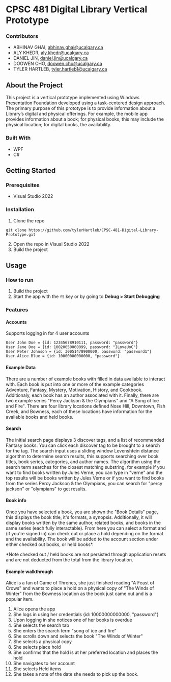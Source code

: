 # CPSC 481 Digital Library Vertical Prototype

### Contributors

- ABHINAV GHAI, abhinav.ghai@ucalgary.ca
- ALY KHEDR, aly.khedr@ucalgary.ca
- DANIEL JIN, daniel.jin@ucalgary.ca
- DOOWEN CHO, doowen.cho@ucalgary.ca
- TYLER HARTLEB, tyler.hartleb1@ucalgary.ca

## About the Project

This project is a vertical prototype implemented using Windows Presentation Foundation developed using a task-centered design approach. The primary purpose of this prototype is to provide information about a Library’s digital and physical offerings. For example, the mobile app provides information about a book; for physical books, this may include the physical location; for digital books, the availability.

### Built With

- WPF
- C#

## Getting Started

### Prerequisites

- Visual Studio 2022

### Installation

1. Clone the repo
  ```
  git clone https://github.com/tylerHartleb/CPSC-481-Digital-Library-Prototype.git
  ```
2. Open the repo in Visual Studio 2022
3. Build the project

## Usage

### How to run

1. Build the project
2. Start the app with the `f5` key or by going to **Debug > Start Debugging**

### Features

#### Accounts
Supports logging in for 4 user accounts
  ```
  User John Doe = {id: 12345678910111, password: "password"}
  User Jane Doe = {id: 10020050060099, password: "ILoveUoC"}
  User Peter Johnson = {id: 30051478900000, password: "password1"}
  User Alice Blue = {id: 10000000000000, "password"}
  ```

#### Example Data
There are a number of example books with filled in data available to interact with. Each book is put into one or more of the example categories Adventure, Fantasy, Mystery,
 Motivation, History, and Cookbook. Additionaly, each book has an author associated with it. Finally, there are two example series "Percy Jackson & the Olympians" and "A Song of Ice and Fire".
 There are four library locations defined Nose Hill, Downtown, Fish Creek, and Bowness, each of these locations have information for the available books and held books.
 
 #### Search
 
 The initial search page displays 3 discover tags, and a list of recommended Fantasy books. You can click each discover tag to be brought to a search for the tag. The search input uses a sliding window Levenshtein distance algorithm
 to determine search results, this supports searching over book titles, book series, categories, and author names. The algorithm using the search term searches for the closest matching substring, for example if you want to find books written by
 Jules Verne, you can type in "verne" and the top results will be books written by Jules Verne or if you want to find books from the series Percy Jackson & the Olympians, you can search for "percy jackson" or "olympians" to get results.
 
 #### Book info
 Once you have selected a book, you are shown the "Book Details" page, this displays the book title, it's formats, a synopsis. Additionally, it will display books written by the same author, related books, and books in the same series (each fully interactable).
 From here you can select a format and (if you're signed in) can check out or place a hold depending on the format and the availability. The book will be added to the account section under either checked out books, or held books*. 
 
 *Note checked out / held books are not persisted through application resets and are not deducted from the total from the library location.
 
 #### Example walkthrough
 
 Alice is a fan of Game of Thrones, she just finished reading "A Feast of Crows" and wants to place a hold on a physical copy of "The Winds of Winter" from the Bowness location as the book just came out and is a popular item.
 
 1. Alice opens the app
 2. She logs in using her credentials {id: 10000000000000, "password"}
 3. Upon logging in she notices one of her books is overdue
 4. She selects the search tab
 5. She enters the search term "song of ice and fire"
 6. She scrolls down and selects the book "The Winds of Winter"
 7. She selects a physical copy
 8. She selects place hold
 9. She confirms that the hold is at her preferred location and places the hold
 10. She navigates to her account
 11. She selects Held items
 12. She takes a note of the date she needs to pick up the book.




